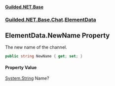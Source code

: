 
#### [Guilded.NET.Base](Guilded_NET_Base 'Guilded_NET_Base')
### [Guilded.NET.Base.Chat](Guilded_NET_Base#Guilded_NET_Base_Chat 'Guilded.NET.Base.Chat').[ElementData](ElementData 'Guilded.NET.Base.Chat.ElementData')
## ElementData.NewName Property
The new name of the channel.  
```csharp
public string NewName { get; set; }
```

#### Property Value
[System.String](https://docs.microsoft.com/en-us/dotnet/api/System.String 'System.String')
Name?

